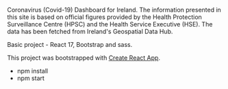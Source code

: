 Coronavirus (Covid-19) Dashboard for Ireland.
The information presented in this site is based on official figures provided by the Health Protection Surveillance Centre (HPSC) and the Health Service Executive (HSE). The data has been fetched from Ireland's Geospatial Data Hub.

Basic project - React 17, Bootstrap and sass.


This project was bootstrapped with [Create React App](https://github.com/facebook/create-react-app).
- npm install
- npm start
